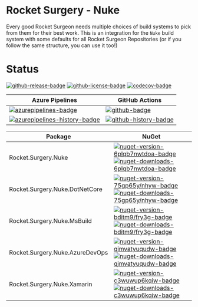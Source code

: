 # Rocket Surgery - Nuke

Every good Rocket Surgeon needs multiple choices of build systems to pick from them for their best work. This is an integration for the `Nuke` build system with some defaults for all Rocket Surgeon Repositories (or if you follow the same structure, you can use it too!)

# Status

<!-- badges -->
[![github-release-badge]][github-release]
[![github-license-badge]][github-license]
[![codecov-badge]][codecov]
<!-- badges -->

<!-- history badges -->
| Azure Pipelines | GitHub Actions |
| --------------- | -------------- |
| [![azurepipelines-badge]][azurepipelines] | [![github-badge]][github] |
| [![azurepipelines-history-badge]][azurepipelines-history] | [![github-history-badge]][github] |
<!-- history badges -->

<!-- nuget packages -->
| Package | NuGet |
| ------- | ----- |
| Rocket.Surgery.Nuke | [![nuget-version-6plqb7nwtdoa-badge]![nuget-downloads-6plqb7nwtdoa-badge]][nuget-6plqb7nwtdoa] |
| Rocket.Surgery.Nuke.DotNetCore | [![nuget-version-75gp65y/nhyw-badge]![nuget-downloads-75gp65y/nhyw-badge]][nuget-75gp65y/nhyw] |
| Rocket.Surgery.Nuke.MsBuild | [![nuget-version-bditm9/fry3g-badge]![nuget-downloads-bditm9/fry3g-badge]][nuget-bditm9/fry3g] |
| Rocket.Surgery.Nuke.AzureDevOps | [![nuget-version-qjmvatyuqudw-badge]![nuget-downloads-qjmvatyuqudw-badge]][nuget-qjmvatyuqudw] |
| Rocket.Surgery.Nuke.Xamarin | [![nuget-version-c3wuwup6kqiw-badge]![nuget-downloads-c3wuwup6kqiw-badge]][nuget-c3wuwup6kqiw] |
<!-- nuget packages -->

<!-- generated references -->
[github-release]: https://github.com/RocketSurgeonsGuild/Nuke/releases/latest
[github-release-badge]: https://img.shields.io/github/release/RocketSurgeonsGuild/Nuke.svg?logo=github&style=flat "Latest Release"
[github-license]: https://github.com/RocketSurgeonsGuild/Nuke/blob/master/LICENSE
[github-license-badge]: https://img.shields.io/github/license/RocketSurgeonsGuild/Nuke.svg?style=flat "License"
[codecov]: https://codecov.io/gh/RocketSurgeonsGuild/Nuke
[codecov-badge]: https://img.shields.io/codecov/c/github/RocketSurgeonsGuild/Nuke.svg?color=E03997&label=codecov&logo=codecov&logoColor=E03997&style=flat "Code Coverage"
[azurepipelines]: https://rocketsurgeonsguild.visualstudio.com/Libraries/_build/latest?definitionId=31&branchName=master
[azurepipelines-badge]: https://img.shields.io/azure-devops/build/rocketsurgeonsguild/Libraries/31.svg?color=98C6FF&label=azure%20pipelines&logo=azuredevops&logoColor=98C6FF&style=flat "Azure Pipelines Status"
[azurepipelines-history]: https://rocketsurgeonsguild.visualstudio.com/Libraries/_build?definitionId=31&branchName=master
[azurepipelines-history-badge]: https://buildstats.info/azurepipelines/chart/rocketsurgeonsguild/Libraries/31?includeBuildsFromPullRequest=false "Azure Pipelines History"
[github]: https://github.com/RocketSurgeonsGuild/Nuke/actions?query=workflow%3Aci
[github-badge]: https://img.shields.io/github/workflow/status/RocketSurgeonsGuild/Nuke/ci.svg?label=github&logo=github&color=b845fc&logoColor=b845fc&style=flat "GitHub Actions Status"
[github-history-badge]: https://buildstats.info/github/chart/RocketSurgeonsGuild/Nuke?includeBuildsFromPullRequest=false "GitHub Actions History"
[nuget-6plqb7nwtdoa]: https://www.nuget.org/packages/Rocket.Surgery.Nuke/
[nuget-version-6plqb7nwtdoa-badge]: https://img.shields.io/nuget/v/Rocket.Surgery.Nuke.svg?color=004880&logo=nuget&style=flat-square "NuGet Version"
[nuget-downloads-6plqb7nwtdoa-badge]: https://img.shields.io/nuget/dt/Rocket.Surgery.Nuke.svg?color=004880&logo=nuget&style=flat-square "NuGet Downloads"
[nuget-75gp65y/nhyw]: https://www.nuget.org/packages/Rocket.Surgery.Nuke.DotNetCore/
[nuget-version-75gp65y/nhyw-badge]: https://img.shields.io/nuget/v/Rocket.Surgery.Nuke.DotNetCore.svg?color=004880&logo=nuget&style=flat-square "NuGet Version"
[nuget-downloads-75gp65y/nhyw-badge]: https://img.shields.io/nuget/dt/Rocket.Surgery.Nuke.DotNetCore.svg?color=004880&logo=nuget&style=flat-square "NuGet Downloads"
[nuget-bditm9/fry3g]: https://www.nuget.org/packages/Rocket.Surgery.Nuke.MsBuild/
[nuget-version-bditm9/fry3g-badge]: https://img.shields.io/nuget/v/Rocket.Surgery.Nuke.MsBuild.svg?color=004880&logo=nuget&style=flat-square "NuGet Version"
[nuget-downloads-bditm9/fry3g-badge]: https://img.shields.io/nuget/dt/Rocket.Surgery.Nuke.MsBuild.svg?color=004880&logo=nuget&style=flat-square "NuGet Downloads"
[nuget-qjmvatyuqudw]: https://www.nuget.org/packages/Rocket.Surgery.Nuke.AzureDevOps/
[nuget-version-qjmvatyuqudw-badge]: https://img.shields.io/nuget/v/Rocket.Surgery.Nuke.AzureDevOps.svg?color=004880&logo=nuget&style=flat-square "NuGet Version"
[nuget-downloads-qjmvatyuqudw-badge]: https://img.shields.io/nuget/dt/Rocket.Surgery.Nuke.AzureDevOps.svg?color=004880&logo=nuget&style=flat-square "NuGet Downloads"
[nuget-c3wuwup6kqiw]: https://www.nuget.org/packages/Rocket.Surgery.Nuke.Xamarin/
[nuget-version-c3wuwup6kqiw-badge]: https://img.shields.io/nuget/v/Rocket.Surgery.Nuke.Xamarin.svg?color=004880&logo=nuget&style=flat-square "NuGet Version"
[nuget-downloads-c3wuwup6kqiw-badge]: https://img.shields.io/nuget/dt/Rocket.Surgery.Nuke.Xamarin.svg?color=004880&logo=nuget&style=flat-square "NuGet Downloads"
<!-- generated references -->

<!-- nuke-data
github:
  owner: RocketSurgeonsGuild
  repository: Nuke
azurepipelines:
  account: rocketsurgeonsguild
  teamproject: Libraries
  builddefinition: 31
-->
